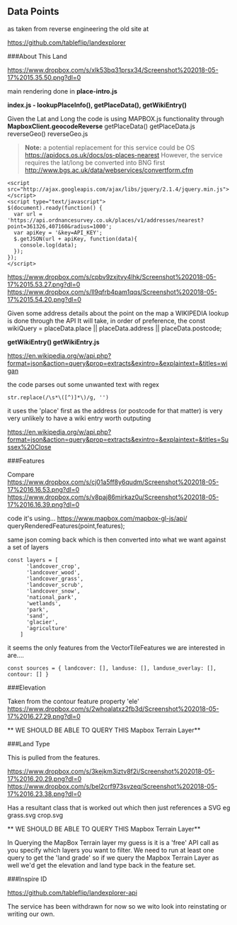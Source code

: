 ## Data Points

as taken from reverse engineering the old site at 

https://github.com/tableflip/landexplorer

###About This Land

https://www.dropbox.com/s/xlk53bq31prsx34/Screenshot%202018-05-17%2015.35.50.png?dl=0

main rendering done in **place-intro.js**

**index.js - lookupPlaceInfo(), getPlaceData(), getWikiEntry()**


Given the Lat and Long the code is using MAPBOX.js functionality through **MapboxClient.geocodeReverse**
getPlaceData() getPlaceData.js
reverseGeo() reverseGeo.js

>**Note:** a potential replacement for this service could be OS https://apidocs.os.uk/docs/os-places-nearest
>However, the service requires the lat/long be converted into BNG first http://www.bgs.ac.uk/data/webservices/convertform.cfm

```
<script src="http://ajax.googleapis.com/ajax/libs/jquery/2.1.4/jquery.min.js"></script>
<script type="text/javascript">
$(document).ready(function() {
  var url = 'https://api.ordnancesurvey.co.uk/places/v1/addresses/nearest?point=361326,407160&radius=1000';
  var apiKey = '&key=API_KEY';
  $.getJSON(url + apiKey, function(data){
    console.log(data);
  });
});
</script>
```


https://www.dropbox.com/s/cpbv9zxjtvy4lhk/Screenshot%202018-05-17%2015.53.27.png?dl=0
https://www.dropbox.com/s/ll9qfrb4pam1qqs/Screenshot%202018-05-17%2015.54.20.png?dl=0

Given some address details about the point on the map a WIKIPEDIA lookup is done through the API
It will take, in order of preference, the 
const wikiQuery = placeData.place || placeData.address || placeData.postcode;

**getWikiEntry() getWikiEntry.js**

https://en.wikipedia.org/w/api.php?format=json&action=query&prop=extracts&exintro=&explaintext=&titles=wigan

the code parses out some unwanted text with regex

`str.replace(/\s*\([^)]*\)/g, '')`

it uses the 'place' first as the address (or postcode for that matter) is very very unlikely to have a wiki entry worth outputing

https://en.wikipedia.org/w/api.php?format=json&action=query&prop=extracts&exintro=&explaintext=&titles=Sussex%20Close


###Features


Compare
https://www.dropbox.com/s/cj01a5ff8y6qudm/Screenshot%202018-05-17%2016.16.53.png?dl=0
https://www.dropbox.com/s/v8paj86mirkaz0u/Screenshot%202018-05-17%2016.16.39.png?dl=0

code it's using...
https://www.mapbox.com/mapbox-gl-js/api/
queryRenderedFeatures(point,features);

same json coming back which is then converted into what we want against a set of layers
```  
const layers = [
      'landcover_crop',
      'landcover_wood',
      'landcover_grass',
      'landcover_scrub',
      'landcover_snow',
      'national_park',
      'wetlands',
      'park',
      'sand',
      'glacier',
      'agriculture'
    ]
```
    
it seems the only features from the VectorTileFeatures we are interested in are....
```
const sources = { landcover: [], landuse: [], landuse_overlay: [], contour: [] }
```

###Elevation

Taken from the contour feature property 'ele'
https://www.dropbox.com/s/2whoalatxz2fb3d/Screenshot%202018-05-17%2016.27.29.png?dl=0

** WE SHOULD BE ABLE TO QUERY THIS Mapbox Terrain Layer**

###Land Type

This is pulled from the features.



https://www.dropbox.com/s/3kejkm3iztv8f2i/Screenshot%202018-05-17%2016.20.29.png?dl=0
https://www.dropbox.com/s/bel2crf973svzeq/Screenshot%202018-05-17%2016.23.38.png?dl=0

Has a resultant class that is worked out which then just references a SVG
eg grass.svg crop.svg

** WE SHOULD BE ABLE TO QUERY THIS Mapbox Terrain Layer**

In Querying the MapBox Terrain layer my guess is it is a 'free' API call as you specify which layers you want to filter.
We need to run at least one query to get the 'land grade' so if we query the Mapbox Terrain Layer as well we'd get the elevation and land type back in the feature set.


###Inspire ID

https://github.com/tableflip/landexplorer-api

The service has been withdrawn for now so we wito look into reinstating or writing our own.

